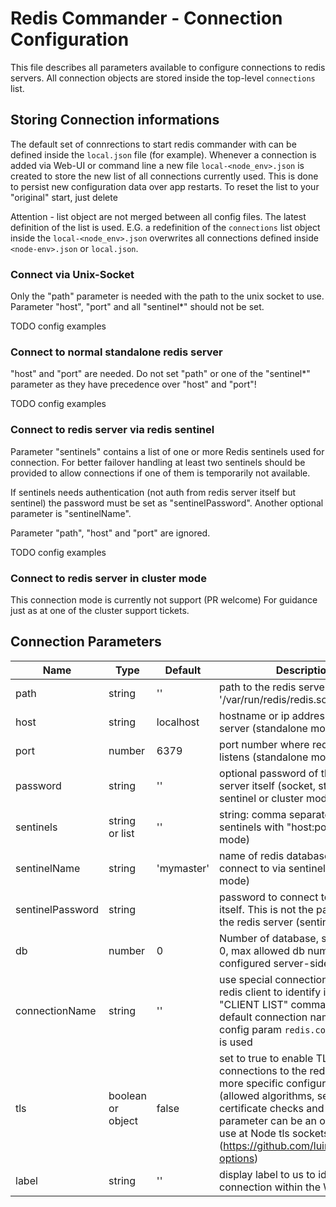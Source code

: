 # Redis Commander - Connection Configuration

This file describes all parameters available to configure
connections to redis servers. All connection objects are
stored inside the top-level `connections` list.

## Storing Connection informations

The default set of connrections to start redis commander with
can be defined inside the `local.json` file (for example).
Whenever a connection is added via Web-UI or command line 
a new file `local-<node_env>.json` is created to store the
new list of all connections currently used. This is done to
persist new configuration data over app restarts. To reset the
list to your "original" start, just delete  

Attention - list object are not merged between all config files.
The latest definition of the list is used. E.G. a redefinition
of the `connections` list object inside the `local-<node_env>.json`
overwrites all connections defined inside `<node-env>.json` or
`local.json`.

### Connect via Unix-Socket

Only the "path" parameter is needed with the path to the unix socket to use. 
Parameter "host", "port" and all "sentinel*" should not be set.

TODO config examples

### Connect to normal standalone redis server

"host" and "port" are needed.
Do not set "path" or one of the "sentinel*" parameter as they have precedence 
over "host" and "port"!

TODO config examples
 
### Connect to redis server via redis sentinel

Parameter "sentinels" contains a list of one or more Redis sentinels
used for connection. For better failover handling at least two sentinels
should be provided to allow connections if one of them is temporarily not available.

If sentinels needs authentication (not auth from redis server itself but sentinel)
the password must be set as "sentinelPassword".
Another optional parameter is "sentinelName".

Parameter "path", "host" and "port" are ignored.

TODO config examples

### Connect to redis server in cluster mode

This connection mode is currently not support (PR welcome)
For guidance just as at one of the cluster support tickets.

## Connection Parameters

| Name | Type | Default | Description |
|---|---|---|---|
| path | string | '' | path to the redis server socket, e.g. '/var/run/redis/redis.sock' |
| host | string | localhost | hostname or ip address of redis server (standalone mode)|
| port | number | 6379 | port number where redis server listens (standalone mode) |
| password | string | '' | optional password of the redis server itself (socket, standalone, sentinel or cluster mode) |
| sentinels | string or list | '' | string: comma separated list of sentinels with "host:port" (sentinel mode) |
| sentinelName | string | 'mymaster' | name of redis database group to connect to via sentinel (sentinel mode) |
| sentinelPassword | string |  | password to connect to sentinels itself. This is not the password of the redis server (sentinel mode) |
| db | number | 0 | Number of database, starting with 0, max allowed db number is configured server-side (default 15) |
| connectionName | string | '' | use special connection name at this redis client to identify it with redis "CLIENT LIST" command. If not set default connection name from config param `redis.connectionName` is used |
| tls | boolean or object | false | set to true to enable TLS secured connections to the redis server, for more specific configurations (allowed algorithms, server certificate checks and so on) this parameter can be an object directly use at Node tls sockets (https://github.com/luin/ioredis#tls-options) |
| label | string | '' | display label to us to identify this connection within the Web-UI |
